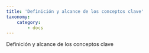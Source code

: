 ```yaml
---
title: 'Definición y alcance de los conceptos clave'
taxonomy:
    category:
        - docs
---
```


Definición y alcance de los conceptos clave